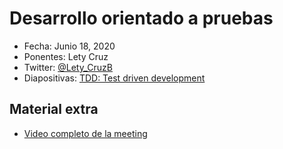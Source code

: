 # Desarrollo orientado a pruebas

* Fecha: Junio 18, 2020
* Ponentes: Lety Cruz
* Twitter: [@Lety_CruzB](https://twitter.com/Lety_CruzB)
* Diapositivas: [TDD: Test driven development](./tdd-test-driven-development.pdf)

## Material extra

* [Video completo de la meeting](https://drive.google.com/file/d/1GSiIZVzam83OV3IZB06r_YzGr4mMcLa4/view)